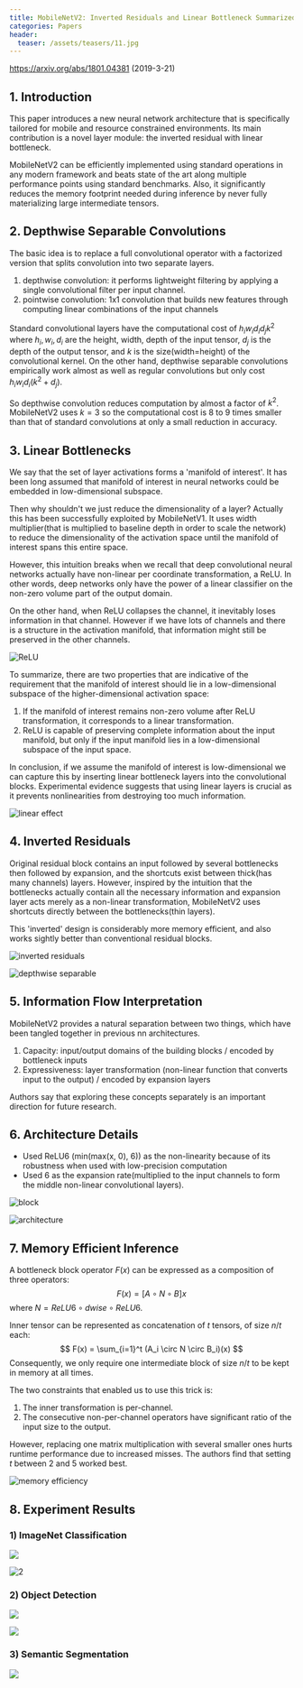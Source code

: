 ```yaml
---
title: MobileNetV2: Inverted Residuals and Linear Bottleneck Summarized
categories: Papers
header:
  teaser: /assets/teasers/11.jpg
---
```


https://arxiv.org/abs/1801.04381 (2019-3-21)



## 1. Introduction

This paper introduces a new neural network architecture that is specifically tailored for mobile and resource constrained environments. Its main contribution is a novel layer module: the inverted residual with linear bottleneck.

MobileNetV2 can be efficiently implemented using standard operations in any modern framework and beats state of the art along multiple performance points using standard benchmarks. Also, it significantly reduces the memory footprint needed during inference by never fully materializing large intermediate tensors.



## 2. Depthwise Separable Convolutions

The basic idea is to replace a full convolutional operator with a factorized version that splits convolution into two separate layers. 

1. depthwise convolution: it performs lightweight filtering by applying a single convolutional filter per input channel.
2. pointwise convolution: 1x1 convolution that builds new features through computing linear combinations of the input channels

Standard convolutional layers have the computational cost of $h_iw_id_id_j k^2$  where $h_i, w_i, d_i$ are the height, width, depth of the input tensor, $d_j$ is the depth of the output tensor, and $k$ is the size(width=height) of the convolutional kernel. On the other hand, depthwise separable convolutions empirically work almost as well as regular convolutions but only cost $h_iw_id_i(k^2+d_j)$. 

So depthwise convolution reduces computation by almost a factor of $k^2$. MobileNetV2 uses $k=3$ so the computational cost is 8 to 9 times smaller than that of standard convolutions at only a small reduction in accuracy.



## 3. Linear Bottlenecks

We say that the set of layer activations forms a 'manifold of interest'. It has been long assumed that manifold of interest in neural networks could be embedded in low-dimensional subspace.

Then why shouldn't we just reduce the dimensionality of a layer? Actually this has been successfully exploited by MobileNetV1. It uses width multiplier(that is multiplied to baseline depth in order to scale the network) to reduce the dimensionality of the activation space until the manifold of interest spans this entire space.

However, this intuition breaks when we recall that deep convolutional neural networks actually have non-linear per coordinate transformation, a ReLU. In other words, deep networks only have the power of a linear classifier on the non-zero volume part of the output domain.

On the other hand, when ReLU collapses the channel, it inevitably loses information in that channel. However if we have lots of channels and there is a structure in the activation manifold, that information might still be preserved in the other channels.

![ReLU](https://lh3.googleusercontent.com/2LgA28MQjTnGp_NjcGtywkTXsT5hSucLDyK0mzxYIErGjtNgCr20p7ba48q8CmtFjmXj5ujPfZgDGkeagAFhGJpcDCGd_HxPUTXHGGdS9W3m8xWJpcOW2m3raat4RmiUV_kW8i5jJw=w2400)

To summarize, there are two properties that are indicative of the requirement that the manifold of interest should lie in a low-dimensional subspace of the higher-dimensional activation space:

1. If the manifold of interest remains non-zero volume after ReLU transformation, it corresponds to a linear transformation.
2. ReLU is capable of preserving complete information about the input manifold, but only if the input manifold lies in a low-dimensional subspace of the input space.

In conclusion, if we assume the manifold of interest is low-dimensional we can capture this by inserting linear bottleneck layers into the convolutional blocks. Experimental evidence suggests that using linear layers is crucial as it prevents nonlinearities from destroying too much information.

![linear effect](https://lh3.googleusercontent.com/O805abinLyS09YdJGGaGnypHWiN4gGuX_5J-wgKcTGDvTkH8RY0KHUPdCx_LziTMi82mjB6BqU9l725XP70c5fNJ94QBjj0YWA_rq-jKmeX44ac2YJJAqQ29LJiXYUokIJzPF2lVmA=w2400)



## 4. Inverted Residuals

Original residual block contains an input followed by several bottlenecks then followed by expansion, and the shortcuts exist between thick(has many channels) layers. However, inspired by the intuition that the bottlenecks actually contain all the necessary information and expansion layer acts merely as a non-linear transformation, MobileNetV2 uses shortcuts directly between the bottlenecks(thin layers).

This 'inverted' design is considerably more memory efficient, and also works sightly better than conventional residual blocks.

![inverted residuals](https://lh3.googleusercontent.com/9a8Coau4ThdHbk7Tbyoa8FZVhcGnEQpD-X76j6l7J0tDGFHt-TY-5onbDRNdafXcJwDJVxHEH1Sr8nWQAC_65TwNDdsdSusuuMqHYhWMdIgN-O2ZAn9jTMCapEADJB2uV-q1dLuoRg=w2400)

![depthwise separable](https://lh3.googleusercontent.com/AgGtF4AVeQuhaIJB7xJcBs9T3-2f_RfpO8y1seZ8aq_VozFHhx_S8eZqmJsLT43CT2nABkevXusx38h02OAbBzT-Iq0m5RgEtbu_r_PPOt-mRvZBZ2sT3KQXQeaJiXKZoVd0TfNGzQ=w2400)



## 5. Information Flow Interpretation

MobileNetV2 provides a natural separation between two things, which have been tangled together in previous nn architectures.

1. Capacity: input/output domains of the building blocks / encoded by bottleneck inputs
2. Expressiveness: layer transformation (non-linear function that converts input to the output) / encoded by expansion layers

Authors say that exploring these concepts separately is an important direction for future research.



## 6. Architecture Details

* Used ReLU6 (min(max(x, 0), 6)) as the non-linearity because of its robustness when used with low-precision computation
* Used 6 as the expansion rate(multiplied to the input channels to form the middle non-linear convolutional layers).

![block](https://lh3.googleusercontent.com/0Tf4FzMCKP85Q_25FhBWfn0bg9ODywUtsm3bI15fa1YE3-i2wWYNP8sxKeuTcJp_PXF8EWtrEhVB8_pU0qN-KspToEeauZbbUDMG_wnqyuuRrnCjep9DhOeT0MbicjxAxBMUmRTeyA=w2400)

![architecture](https://lh3.googleusercontent.com/_ZsrSJ7Cublp6v66tIy5fkprRvP8UVWy-fnDGrYveffqzWvmcqTlBEmTL-bcw2voLxj9qC6vuAFuyx-QG1Jc9Fq9y2AYMA1L0qwVv5diYDV3pvQypB0Xf78OIF_N22IaZMjIDDRKVA=w2400)



## 7. Memory Efficient Inference

A bottleneck block operator $F(x)$ can be expressed as a composition of three operators:
$$
F(x)=[A\circ N\circ B]x
$$
where $N=ReLU6 \circ dwise \circ ReLU6$. 

Inner tensor can be represented as concatenation of $t$ tensors, of size $n/t$ each:
$$
F(x) = \sum_{i=1}^t (A_i \circ N \circ B_i)(x)
$$
Consequently, we only require one intermediate block of size $n/t$ to be kept in memory at all times. 

The two constraints that enabled us to use this trick is:

1. The inner transformation is per-channel.
2. The consecutive non-per-channel operators have significant ratio of the input size to the output.

However, replacing one matrix multiplication with several smaller ones hurts runtime performance due to increased misses. The authors find that setting $t$ between 2 and 5 worked best.

![memory efficiency](https://lh3.googleusercontent.com/KH2UWdUkNrdKFEmaX0YJIe9U4Lu0qbdMHXvtmL6JqCaZRk3xw6DMnTvpoyHi7rcgVYgq40RNRjaDO5G_UpDVttZr6YZAQrCboxbTEg_71uvkKWJ7xUmA18oCLfyOaN80QXIPV9037Q=w2400)



## 8. Experiment Results

### 1) ImageNet Classification

![](https://lh3.googleusercontent.com/6iIZJS1SFlthB2hMGFTHKGpXB3LadFzk2Xkmuko6QOdSbvIqfS6sGcCFbRc2dZ2fPpejcOSgjMoCNJGdcSWLPzzTseXj-j6MwXqUL9UjyzvNnsUeBI1dvKDQGs5Vj9BpxPmdkiNDsA=w2400)

![2](https://lh3.googleusercontent.com/ydbv1E4EfBhDsIAudzLQbODOkIlUzN35-cOjRoZgWpfvfcNxu5oXsA9HId1XqWGJysLuBGuMmBieZyxdg7WGOuytk_aL0tIinXLrmWs0zCWTWPt9Vb4-0gZe7uWXTKe_9BdxVMCFmw=w2400)

### 2) Object Detection

![](https://lh3.googleusercontent.com/ZRR4if6UCVekrpkNd-Yo70MuwKyloFke-NFABNGocq2hT-PmgnENxaDLpNijzTUdDZDzazdilQXOkDaYwZRYfHEwlGRy2lPwbDZJHtXOBro1zlhzTSfZS2fzNDP7ZPxL3k3-sE-0uw=w2400)

![](https://lh3.googleusercontent.com/AcAfhdNBLe4oCyulOrkW96i3mp32f_VomGlA2SZb56U2r4Kh3Dm7EJEs-OzT9dPVZX-dVbjotsB4ts2XDCzd7tssuaxwDnQM3BqJmltrfMDUguvi63FrM5gAnSMpzk8xwpBUksZPIw=w2400)

### 3) Semantic Segmentation

![](https://lh3.googleusercontent.com/tugDhUeQW8NPge9uetJM2jQX8ORPxM3uAU20-mH9-tev2mgRh4fdRfue-mKQFObj8gq5WfSU3E6L2KFjhOR35AUI79PN-SMuXSI03pgXUenZD2vfX_E0UW-KiAqooIGZhJwVqriBYA=w2400)

